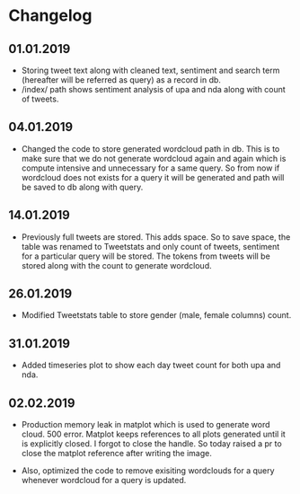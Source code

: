 # Changelog

## 01.01.2019
- Storing tweet text along with cleaned text, sentiment and search term (hereafter will be referred as query) as a record in db.
- /index/ path shows sentiment analysis of upa and nda along with count of tweets.

## 04.01.2019
- Changed the code to store generated wordcloud path in db. This is to make sure that we 
do not generate wordcloud again and again which is compute intensive and unnecessary for a
same query. So from now if wordcloud does not exists for a query it will be 
generated and path will be saved to db along with query.

## 14.01.2019
- Previously full tweets are stored. This adds space. So to save space,
the table was renamed to Tweetstats and only count of tweets,
sentiment for a particular query will be stored. The tokens from tweets will be stored along
with the count to generate wordcloud.


## 26.01.2019
- Modified Tweetstats table to store gender (male, female columns) count.


## 31.01.2019
- Added timeseries plot to show each day tweet count for both upa and nda.


## 02.02.2019
- Production memory leak in matplot which is used to generate word cloud. 500 error. Matplot keeps
references to all plots generated until it is explicitly closed. I forgot to close
the handle. So today raised a pr to close the matplot reference after writing the image.

- Also, optimized the code to remove exisiting wordclouds for a query whenever wordcloud for a query is updated.
